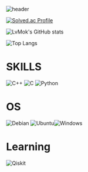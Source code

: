 ![header](https://capsule-render.vercel.app/api?type=waving&color=auto&height=300&section=header&text=woneal's%20git&fontSize=90)

[![Solved.ac Profile](http://mazassumnida.wtf/api/v2/generate_badge?boj=woneal)](https://solved.ac/woneal/)

![LvMok's GitHub stats](https://github-readme-stats.vercel.app/api?username=LvMok&show_icons=true&theme=transparent)

![Top Langs](https://github-readme-stats.vercel.app/api/top-langs/?username=LvMok&layout=compact)

# SKILLS
![C++](https://img.shields.io/badge/c++-%2300599C.svg?style=for-the-badge&logo=c%2B%2B&logoColor=white) ![C](https://img.shields.io/badge/c-%2300599C.svg?style=for-the-badge&logo=c&logoColor=white) ![Python](https://img.shields.io/badge/python-3670A0?style=for-the-badge&logo=python&logoColor=ffdd54) 

# OS
![Debian](https://img.shields.io/badge/Debian-D70A53?style=for-the-badge&logo=debian&logoColor=white) ![Ubuntu](https://img.shields.io/badge/Ubuntu-E95420?style=for-the-badge&logo=ubuntu&logoColor=white)![Windows](https://img.shields.io/badge/Windows-0078D6?style=for-the-badge&logo=windows&logoColor=white)

# Learning
![Qiskit](https://img.shields.io/badge/Qiskit-%236929C4.svg?style=for-the-badge&logo=Qiskit&logoColor=white) 

